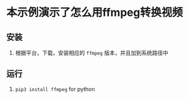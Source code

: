 # 本示例演示了怎么用ffmpeg转换视频

## 安装
1. 根据平台，下载，安装相应的 `ffmpeg` 版本，并且加到系统路径中

## 运行
1. `pip3 install ffmpeg` for python
